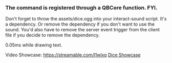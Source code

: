 ### The command is registered through a QBCore function. FYI. 

Don't forget to throw the assets/dice.ogg into your interact-sound script. It's a dependency. Or remove the dependency if you don't want to use the sound. You'd also have to remove the server event trigger from the client file if you decide to remove the dependency.

0.05ms while drawing text.

Video Showcase: https://streamable.com/l1wlxq
[Dice Showcase](https://postimg.cc/214wVCVt)
